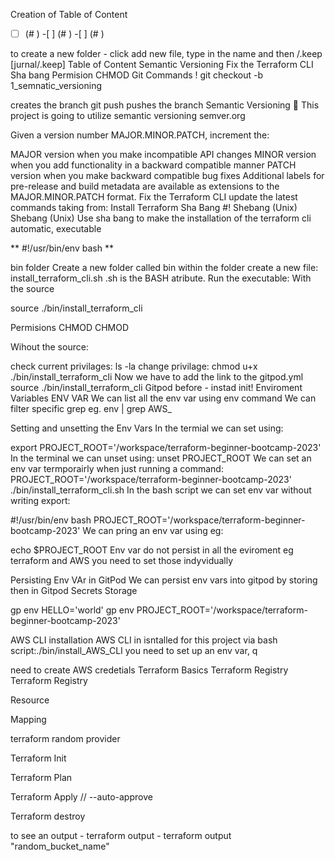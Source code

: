 
Creation of Table of Content
-[ ] (# ) -[ ] (# ) -[ ] (# )

to create a new folder - click add new file, type in the name and then /.keep
[jurnal/.keep]
Table of Content
Semantic Versioning
Fix the Terraform CLI
Sha bang
Permision CHMOD
Git Commands !
git checkout -b 1_semnatic_versioning

creates the branch git push
pushes the branch
Semantic Versioning 🧙
This project is going to utilize semantic versioning semver.org

Given a version number MAJOR.MINOR.PATCH, increment the:

MAJOR version when you make incompatible API changes
MINOR version when you add functionality in a backward compatible manner
PATCH version when you make backward compatible bug fixes Additional labels for pre-release and build metadata are available as extensions to the MAJOR.MINOR.PATCH format.
Fix the Terraform CLI
update the latest commands taking from: Install Terraform
Sha Bang #!
Shebang (Unix) Shebang (Unix)
Use sha bang to make the installation of the terraform cli automatic, executable

** #!/usr/bin/env bash **

bin folder
Create a new folder called bin
within the folder create a new file: install_terraform_cli.sh .sh is the BASH atribute.
Run the executable:
With the source

source ./bin/install_terraform_cli

Permisions CHMOD
CHMOD

Wihout the source:

check current privilages: ls -la change privilage: chmod u+x ./bin/install_terraform_cli Now we have to add the link to the gitpod.yml source ./bin/install_terraform_cli
Gitpod before - instad init!
Enviroment Variables ENV VAR
We can list all the env var using env  command We can filter specific grep eg. env | grep AWS_

Setting and unsetting the Env Vars
In the termial we can set using:

export PROJECT_ROOT='/workspace/terraform-beginner-bootcamp-2023' In the terminal we can unset using:
unset PROJECT_ROOT We can set an env var termporairly when just running a command: PROJECT_ROOT='/workspace/terraform-beginner-bootcamp-2023' ./bin/install_terraform_cli.sh
In the bash script we can set env var without writing export:

#!/usr/bin/env bash 
PROJECT_ROOT='/workspace/terraform-beginner-bootcamp-2023'
We can pring an env var using eg:

echo $PROJECT_ROOT
Env var do not persist in all the eviroment eg terraform and AWS you need to set those indyvidually

Persisting Env VAr in GitPod
We can persist env vars into gitpod by storing then in Gitpod Secrets Storage

gp env HELLO='world' gp env PROJECT_ROOT='/workspace/terraform-beginner-bootcamp-2023'

AWS CLI installation
AWS CLI in isntalled for this project via bash script:./bin/install_AWS_CLI you need to set up an env var, q

need to create AWS credetials
Terraform Basics
Terraform Registry
Terraform Registry

Resource

Mapping

terraform random provider

Terraform Init

Terraform Plan

Terraform Apply // --auto-approve

Terraform destroy

to see an output - terraform output - terraform output "random_bucket_name"
